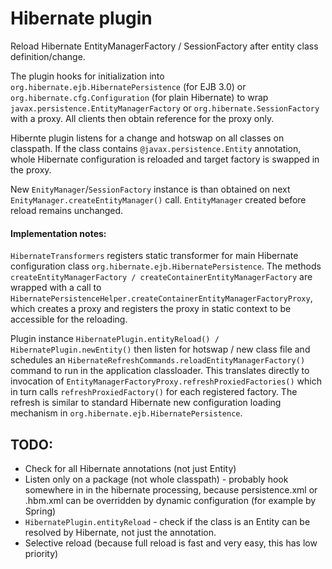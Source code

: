 Hibernate plugin
================
Reload Hibernate EntityManagerFactory / SessionFactory after entity class definition/change.

The plugin hooks for initialization into `org.hibernate.ejb.HibernatePersistence` (for EJB 3.0) or
`org.hibernate.cfg.Configuration` (for plain Hibernate) to wrap `javax.persistence.EntityManagerFactory` or
`org.hibernate.SessionFactory` with a proxy. All clients then obtain reference for the proxy only.

Hibernte plugin listens for a change and hotswap on all classes on classpath. If the class contains
`@javax.persistence.Entity` annotation, whole Hibernate configuration is reloaded and target factory is
swapped in the proxy.

New `EnityManager`/`SessionFactory` instance is than obtained on next `EnityManager.createEntityManager()` call.
`EntityManager` created before reload remains unchanged.


#### Implementation notes:
`HibernateTransformers` registers static transformer for main Hibernate configuration class
`org.hibernate.ejb.HibernatePersistence`. The methods `createEntityManagerFactory /
createContainerEntityManagerFactory` are wrapped with a call to
`HibernatePersistenceHelper.createContainerEntityManagerFactoryProxy`, which creates a proxy and
registers the proxy in static context to be accessible for the reloading.

Plugin instance `HibernatePlugin.entityReload() / HibernatePlugin.newEntity()` then listen
for hotswap / new class file and schedules an `HibernateRefreshCommands.reloadEntityManagerFactory()`
command to run in the application classloader. This translates directly to invocation of
`EntityManagerFactoryProxy.refreshProxiedFactories()` which in turn calls `refreshProxiedFactory()` for
each registered factory. The refresh is similar to standard Hibernate new configuration loading mechanism
in `org.hibernate.ejb.HibernatePersistence`.


## TODO:
* Check for all Hibernate annotations (not just Entity)
* Listen only on a package (not whole classpath) - probably hook somewhere in in the hibernate processing,
  because persistence.xml or .hbm.xml can be overridden by dynamic configuration (for example by Spring)
* `HibernatePlugin.entityReload` - check if the class is an Entity can be resolved by Hibernate, not just
  the annotation.
* Selective reload (because full reload is fast and very easy, this has low priority)